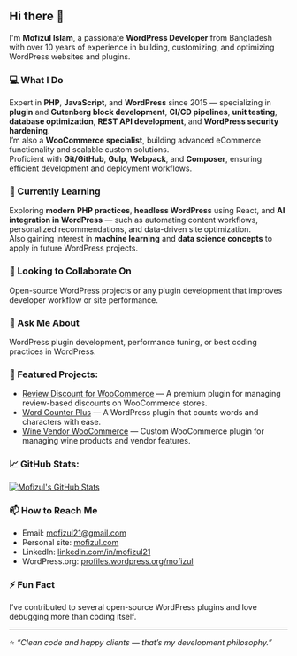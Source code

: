## Hi there 👋

I'm **Mofizul Islam**, a passionate **WordPress Developer** from Bangladesh with over 10 years of experience in building, customizing, and optimizing WordPress websites and plugins.  

### 💻 What I Do
Expert in **PHP**, **JavaScript**, and **WordPress** since 2015 — specializing in **plugin** and **Gutenberg block development**, **CI/CD pipelines**, **unit testing**, **database optimization**, **REST API development**, and **WordPress security hardening**.  
I’m also a **WooCommerce specialist**, building advanced eCommerce functionality and scalable custom solutions.  
Proficient with **Git/GitHub**, **Gulp**, **Webpack**, and **Composer**, ensuring efficient development and deployment workflows.

### 🌱 Currently Learning
Exploring **modern PHP practices**, **headless WordPress** using React, and **AI integration in WordPress** — such as automating content workflows, personalized recommendations, and data-driven site optimization.  
Also gaining interest in **machine learning** and **data science concepts** to apply in future WordPress projects.

### 🤝 Looking to Collaborate On
Open-source WordPress projects or any plugin development that improves developer workflow or site performance.

### 💬 Ask Me About
WordPress plugin development, performance tuning, or best coding practices in WordPress.

### 🌟 Featured Projects:
- [Review Discount for WooCommerce](https://codecanyon.net/item/review-discount-for-woocommerce/59448804) — A premium plugin for managing review-based discounts on WooCommerce stores.  
- [Word Counter Plus](https://wordpress.org/plugins/word-counter-plus/) — A WordPress plugin that counts words and characters with ease.  
- [Wine Vendor WooCommerce](https://github.com/mofizul21/wine-vendor-woocommerce) — Custom WooCommerce plugin for managing wine products and vendor features.  

### 📈 GitHub Stats:
<p dir="auto">
  <a target="_blank" rel="noopener noreferrer nofollow" href="https://github-readme-stats.vercel.app/api?username=mofizul21&amp;show_icons=true&amp;hide_title=true&amp;count_private=true">
    <img src="https://github-readme-stats.vercel.app/api?username=mofizul21&amp;show_icons=true&amp;hide_title=true&amp;count_private=true" alt="Mofizul's GitHub Stats" style="max-width: 100%;">
  </a>
</p>

### 📫 How to Reach Me
- Email: mofizul21@gmail.com
- Personal site: [mofizul.com](https://mofizul.com)
- LinkedIn: [linkedin.com/in/mofizul21](https://www.linkedin.com/in/mofizul21)  
- WordPress.org: [profiles.wordpress.org/mofizul](https://profiles.wordpress.org/mofizul)

### ⚡ Fun Fact
I’ve contributed to several open-source WordPress plugins and love debugging more than coding itself.

---

⭐️ _“Clean code and happy clients — that’s my development philosophy.”_
